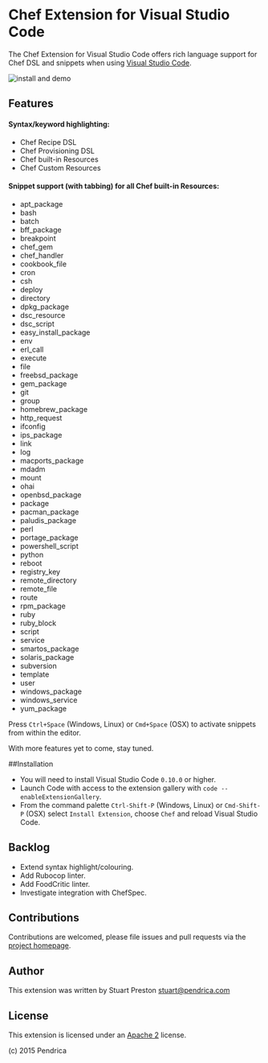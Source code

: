 # Chef Extension for Visual Studio Code

The Chef Extension for Visual Studio Code offers rich language support for Chef DSL and snippets when using [Visual Studio Code](http://code.visualstudio.com).

![install and demo](https://github.com/pendrica/vscode-chef/raw/master/images/vscode-chef-install.gif)

## Features
#### Syntax/keyword highlighting:
 * Chef Recipe DSL
 * Chef Provisioning DSL
 * Chef built-in Resources
 * Chef Custom Resources

#### Snippet support (with tabbing) for all Chef built-in Resources:
 * apt_package
 * bash
 * batch
 * bff_package
 * breakpoint
 * chef_gem
 * chef_handler
 * cookbook_file
 * cron
 * csh
 * deploy
 * directory
 * dpkg_package
 * dsc_resource
 * dsc_script
 * easy_install_package
 * env
 * erl_call
 * execute
 * file
 * freebsd_package
 * gem_package
 * git
 * group
 * homebrew_package
 * http_request
 * ifconfig
 * ips_package
 * link
 * log
 * macports_package
 * mdadm
 * mount
 * ohai
 * openbsd_package
 * package
 * pacman_package
 * paludis_package
 * perl
 * portage_package
 * powershell_script
 * python
 * reboot
 * registry_key
 * remote_directory
 * remote_file
 * route
 * rpm_package
 * ruby
 * ruby_block
 * script
 * service
 * smartos_package
 * solaris_package
 * subversion
 * template
 * user
 * windows_package
 * windows_service
 * yum_package

 Press ```Ctrl+Space``` (Windows, Linux) or ```Cmd+Space``` (OSX) to activate snippets from within the editor.

 With more features yet to come, stay tuned.

##Installation

 * You will need to install Visual Studio Code `0.10.0` or higher.
 * Launch Code with access to the extension gallery with `code --enableExtensionGallery`.
 * From the command palette ```Ctrl-Shift-P``` (Windows, Linux) or ```Cmd-Shift-P``` (OSX) select `Install Extension`, choose `Chef` and reload Visual Studio Code.  

## Backlog

 * Extend syntax highlight/colouring.
 * Add Rubocop linter.
 * Add FoodCritic linter.
 * Investigate integration with ChefSpec.

## Contributions

Contributions are welcomed, please file issues and pull requests via the [project homepage](https://github.com/pendrica/vscode-chef).

## Author

This extension was written by Stuart Preston [stuart@pendrica.com](stuart@pendrica.com)

## License
This extension is licensed under an [Apache 2](LICENSE.md) license.

(c) 2015 Pendrica
